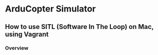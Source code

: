 # ArduCopter Simulator 
## How to use SITL (Software In The Loop) on Mac, using Vagrant

### Overview
 
